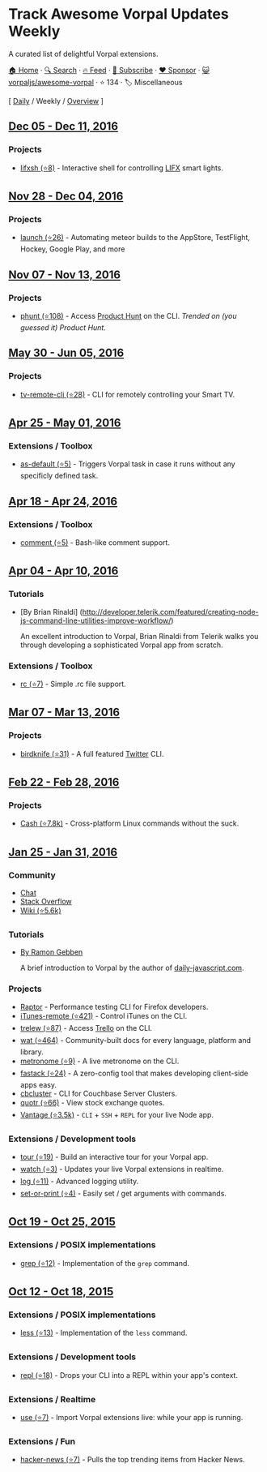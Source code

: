 # Track Awesome Vorpal Updates Weekly

A curated list of delightful Vorpal extensions.

[🏠 Home](/README.md) · [🔍 Search](https://www.trackawesomelist.com/search/) · [🔥 Feed](https://www.trackawesomelist.com/vorpaljs/awesome-vorpal/week/rss.xml) · [📮 Subscribe](https://trackawesomelist.us17.list-manage.com/subscribe?u=d2f0117aa829c83a63ec63c2f&id=36a103854c) · [❤️  Sponsor](https://github.com/sponsors/theowenyoung) · [😺 vorpaljs/awesome-vorpal](https://github.com/vorpaljs/awesome-vorpal) · ⭐ 134 · 🏷️ Miscellaneous

[ [Daily](/content/vorpaljs/awesome-vorpal/README.md) / Weekly / [Overview](/content/vorpaljs/awesome-vorpal/readme/README.md) ]

## [Dec 05 - Dec 11, 2016](/content/2016/49/README.md)

### Projects

*   [lifxsh (⭐8)](https://github.com/ristomatti/lifxsh) - Interactive shell for controlling [LIFX](http://www.lifx.com) smart lights.

## [Nov 28 - Dec 04, 2016](/content/2016/48/README.md)

### Projects

*   [launch (⭐26)](https://github.com/NewSpring/meteor-launch) - Automating meteor builds to the AppStore, TestFlight, Hockey, Google Play, and more

## [Nov 07 - Nov 13, 2016](/content/2016/45/README.md)

### Projects

*   [phunt (⭐108)](https://github.com/Kristories/phunt) - Access [Product Hunt](https://www.producthunt.com/) on the CLI. *Trended on (you guessed it) Product Hunt.*

## [May 30 - Jun 05, 2016](/content/2016/22/README.md)

### Projects

*   [tv-remote-cli (⭐28)](https://github.com/Glavin001/tv-remote-cli) - CLI for remotely controlling your Smart TV.

## [Apr 25 - May 01, 2016](/content/2016/17/README.md)

### Extensions / Toolbox

*   [as-default (⭐5)](https://github.com/ialpert/vorpal-as-default) - Triggers Vorpal task in case it runs without any specificly defined task.

## [Apr 18 - Apr 24, 2016](/content/2016/16/README.md)

### Extensions / Toolbox

*   [comment (⭐5)](https://github.com/subk/vorpal-comment) - Bash-like comment support.

## [Apr 04 - Apr 10, 2016](/content/2016/14/README.md)

### Tutorials

*   \[By Brian Rinaldi] (<http://developer.telerik.com/featured/creating-node-js-command-line-utilities-improve-workflow/>)

    An excellent introduction to Vorpal, Brian Rinaldi from Telerik walks you through developing a sophisticated Vorpal app from scratch.

### Extensions / Toolbox

*   [rc (⭐7)](https://github.com/subk/vorpal-rc) - Simple .rc file support.

## [Mar 07 - Mar 13, 2016](/content/2016/10/README.md)

### Projects

*   [birdknife (⭐31)](https://github.com/vanita5/birdknife) - A full featured [Twitter](https://twitter.com/) CLI.

## [Feb 22 - Feb 28, 2016](/content/2016/8/README.md)

### Projects

*   [Cash (⭐7.8k)](https://github.com/dthree/cash) - Cross-platform Linux commands without the suck.

## [Jan 25 - Jan 31, 2016](/content/2016/4/README.md)

### Community

*   [Chat](https://gitter.im/dthree/vorpal)
*   [Stack Overflow](http://stackoverflow.com/questions/tagged/vorpal.js)
*   [Wiki (⭐5.6k)](https://github.com/dthree/vorpal/wiki)

### Tutorials

*   [By Ramon Gebben](http://daily-javascript.com/articles/vorpal/)

    A brief introduction to Vorpal by the author of [daily-javascript.com](https://github.com/vorpaljs/awesome-vorpal/blob/master/README.md/daily-javascript.com).

### Projects

*   [Raptor](https://developer.mozilla.org/en-US/Firefox_OS/Automated_testing/Raptor) - Performance testing CLI for Firefox developers.
*   [iTunes-remote (⭐421)](https://github.com/mischah/itunes-remote/) - Control iTunes on the CLI.
*   [trelew (⭐87)](https://github.com/websitesfortrello/trelew) - Access [Trello](https://trello.com/) on the CLI.
*   [wat (⭐464)](https://github.com/dthree/wat) - Community-built docs for every language, platform and library.
*   [metronome (⭐9)](https://github.com/AljoschaMeyer/metronome-cli) - A live metronome on the CLI.
*   [fastack (⭐24)](https://github.com/fastack/cli) - A zero-config tool that makes developing client-side apps easy.
*   [cbcluster](https://www.npmjs.com/package/cbcluster) - CLI for Couchbase Server Clusters.
*   [quotr (⭐66)](https://github.com/andrerpena/quotr) - View stock exchange quotes.
*   [Vantage (⭐3.5k)](https://github.com/dthree/vantage) - `CLI` + `SSH` + `REPL` for your live Node app.

### Extensions / Development tools

*   [tour (⭐19)](https://github.com/vorpaljs/vorpal-tour) - Build an interactive tour for your Vorpal app.
*   [watch (⭐3)](https://github.com/vantagejs/vantage-watch) - Updates your live Vorpal extensions in realtime.
*   [log (⭐11)](https://github.com/AljoschaMeyer/vorpal-log) - Advanced logging utility.
*   [set-or-print (⭐4)](https://github.com/AljoschaMeyer/vorpal-setorprint) - Easily set / get arguments with commands.

## [Oct 19 - Oct 25, 2015](/content/2015/42/README.md)

### Extensions / POSIX implementations

*   [grep (⭐12)](https://github.com/vorpaljs/vorpal-grep) - Implementation of the `grep` command.

## [Oct 12 - Oct 18, 2015](/content/2015/41/README.md)

### Extensions / POSIX implementations

*   [less (⭐13)](https://github.com/vorpaljs/vorpal-less) - Implementation of the `less` command.

### Extensions / Development tools

*   [repl (⭐18)](https://github.com/vorpaljs/vorpal-repl) - Drops your CLI into a REPL within your app's context.

### Extensions / Realtime

*   [use (⭐7)](https://github.com/vorpaljs/vorpal-use) - Import Vorpal extensions live: while your app is running.

### Extensions / Fun

*   [hacker-news (⭐7)](https://github.com/vorpaljs/vorpal-hacker-news) - Pulls the top trending items from Hacker News.